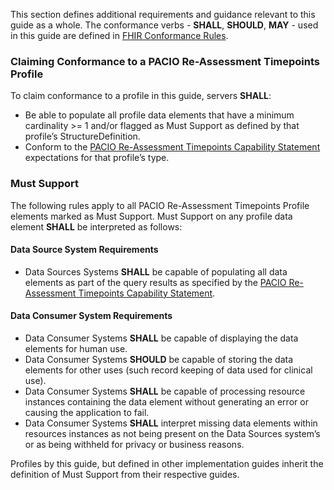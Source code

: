 
This section defines additional requirements and guidance relevant to this guide as a whole. The conformance verbs - **SHALL**, **SHOULD**, **MAY** - used in this guide are defined in [FHIR Conformance Rules](http://hl7.org/fhir/R4/conformance-rules.html).


### Claiming Conformance to a PACIO Re-Assessment Timepoints Profile
To claim conformance to a profile in this guide, servers **SHALL**:

- Be able to populate all profile data elements that have a minimum cardinality >= 1 and/or flagged as Must Support as defined by that profile’s StructureDefinition.
- Conform to the [PACIO Re-Assessment Timepoints Capability Statement](CapabilityStatement-rt-cs.html) expectations for that profile’s type.
<!-- TODO note about what profiles must be supported?-->

### Must Support
The following rules apply to all PACIO Re-Assessment Timepoints Profile elements marked as Must Support. Must Support on any profile data element **SHALL** be interpreted as follows:


#### Data Source System Requirements

- Data Sources Systems **SHALL** be capable of populating all data elements as part of the query results as specified by the [PACIO Re-Assessment Timepoints Capability Statement](CapabilityStatement-rt-cs.html).

#### Data Consumer System Requirements

- Data Consumer Systems **SHALL** be capable of displaying the data elements for human use.
- Data Consumer Systems **SHOULD** be capable of storing the data elements for other uses (such record keeping of data used for clinical use).
- Data Consumer Systems **SHALL** be capable of processing resource instances containing the data element without generating an error or causing the application to fail.
- Data Consumer Systems **SHALL** interpret missing data elements within resources instances as not being present on the Data Sources system’s or as being withheld for privacy or business reasons.

Profiles by this guide, but defined in other implementation guides inherit the definition of Must Support from their respective guides.
